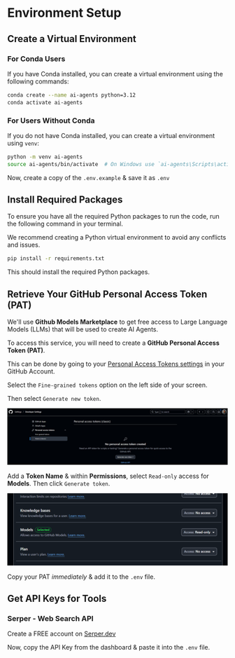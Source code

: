 # Environment Setup

## Create a Virtual Environment
### For Conda Users

If you have Conda installed, you can create a virtual environment using the following commands:

```sh
conda create --name ai-agents python=3.12
conda activate ai-agents
```

### For Users Without Conda

If you do not have Conda installed, you can create a virtual environment using `venv`:

```sh
python -m venv ai-agents
source ai-agents/bin/activate  # On Windows use `ai-agents\Scripts\activate`
```

Now, create a copy of the `.env.example` & save it as `.env`

## Install Required Packages

To ensure you have all the required Python packages to run the code, run the following command in your terminal.

We recommend creating a Python virtual environment to avoid any conflicts and issues.

```sh
pip install -r requirements.txt
```

This should install the required Python packages.

## Retrieve Your GitHub Personal Access Token (PAT)

We'll use **Github Models Marketplace** to get free access to Large Language Models (LLMs) that will be used to create AI Agents.

To access this service, you will need to create a **GitHub Personal Access Token (PAT)**.

This can be done by going to your [Personal Access Tokens settings](https://github.com/settings/personal-access-tokens) in your GitHub Account.

Select the `Fine-grained tokens` option on the left side of your screen.

Then select `Generate new token`.

![](./assets/gh-pat.png)

Add a **Token Name** & within **Permissions**, select `Read-only` access for **Models**. Then click `Generate token`.

![](./assets/gh-pat-permissions.png)

Copy your PAT *immediately* & add it to the `.env` file.


## Get API Keys for Tools

### Serper - Web Search API

Create a FREE account on [Serper.dev](https://serper.dev/)

Now, copy the API Key from the dashboard & paste it into the `.env` file.

